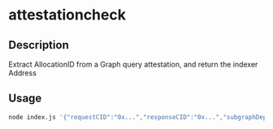 # attestationcheck

## Description
Extract AllocationID from a Graph query attestation, and return the indexer Address

## Usage
```bash
node index.js '{"requestCID":"0x...","responseCID":"0x...","subgraphDeploymentID":"0x...","r":"0x...","s":"0x...","v":27}' chainId